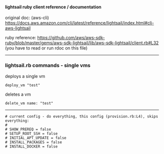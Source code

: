 #### lightsail ruby client reference / documentation

original doc: (aws-cli)
https://docs.aws.amazon.com/cli/latest/reference/lightsail/index.html#cli-aws-lightsail

ruby reference:
https://github.com/aws/aws-sdk-ruby/blob/master/gems/aws-sdk-lightsail/lib/aws-sdk-lightsail/client.rb#L32 (you have to read or run rdoc on this file)


----

### lightsail.rb commands - single vms

deploys a single vm

    deploy_vm "test"

deletes a vm

    delete_vm name: "test"


----

```
# current config - do everything, this config (provision.rb:L4), skips everything:
#
# SHOW_PREREQ = false
# SETUP_ROOT_SSH = false
# INITIAL_APT_UPDATE = false
# INSTALL_PACKAGES = false
# INSTALL_DOCKER = false
```
